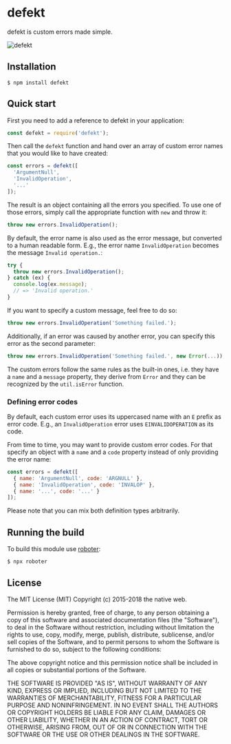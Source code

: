 # defekt

defekt is custom errors made simple.

![defekt](https://github.com/thenativeweb/defekt/raw/master/images/logo.jpg "defekt")

## Installation

```shell
$ npm install defekt
```

## Quick start

First you need to add a reference to defekt in your application:

```javascript
const defekt = require('defekt');
```

Then call the `defekt` function and hand over an array of custom error names that you would like to have created:

```javascript
const errors = defekt([
  'ArgumentNull',
  'InvalidOperation',
  '...'
]);
```

The result is an object containing all the errors you specified. To use one of those errors, simply call the appropriate function with `new` and throw it:

```javascript
throw new errors.InvalidOperation();
```

By default, the error name is also used as the error message, but converted to a human readable form. E.g., the error name `InvalidOperation` becomes the message `Invalid operation.`:

```javascript
try {
  throw new errors.InvalidOperation();
} catch (ex) {
  console.log(ex.message);
  // => 'Invalid operation.'
}
```

If you want to specify a custom message, feel free to do so:

```javascript
throw new errors.InvalidOperation('Something failed.');
```

Additionally, if an error was caused by another error, you can specify this error as the second parameter:

```javascript
throw new errors.InvalidOperation('Something failed.', new Error(...));
```

The custom errors follow the same rules as the built-in ones, i.e. they have a `name` and a `message` property, they derive from `Error` and they can be recognized by the `util.isError` function.

### Defining error codes

By default, each custom error uses its uppercased name with an `E` prefix as error code. E.g., an `InvalidOperation` error uses `EINVALIDOPERATION` as its code.

From time to time, you may want to provide custom error codes. For that specify an object with a `name` and a `code` property instead of only providing the error name:

```javascript
const errors = defekt([
  { name: 'ArgumentNull', code: 'ARGNULL' },
  { name: 'InvalidOperation', code: 'INVALOP' },
  { name: '...', code: '...' }
]);
```

Please note that you can mix both definition types arbitrarily.

## Running the build

To build this module use [roboter](https://www.npmjs.com/package/roboter):

```shell
$ npx roboter
```

## License

The MIT License (MIT)
Copyright (c) 2015-2018 the native web.

Permission is hereby granted, free of charge, to any person obtaining a copy of this software and associated documentation files (the "Software"), to deal in the Software without restriction, including without limitation the rights to use, copy, modify, merge, publish, distribute, sublicense, and/or sell copies of the Software, and to permit persons to whom the Software is furnished to do so, subject to the following conditions:

The above copyright notice and this permission notice shall be included in all copies or substantial portions of the Software.

THE SOFTWARE IS PROVIDED "AS IS", WITHOUT WARRANTY OF ANY KIND, EXPRESS OR IMPLIED, INCLUDING BUT NOT LIMITED TO THE WARRANTIES OF MERCHANTABILITY, FITNESS FOR A PARTICULAR PURPOSE AND NONINFRINGEMENT. IN NO EVENT SHALL THE AUTHORS OR COPYRIGHT HOLDERS BE LIABLE FOR ANY CLAIM, DAMAGES OR OTHER LIABILITY, WHETHER IN AN ACTION OF CONTRACT, TORT OR OTHERWISE, ARISING FROM, OUT OF OR IN CONNECTION WITH THE SOFTWARE OR THE USE OR OTHER DEALINGS IN THE SOFTWARE.
